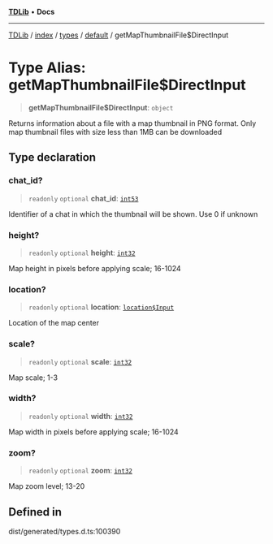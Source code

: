 [**TDLib**](../../../../../../README.md) • **Docs**

***

[TDLib](../../../../../../modules.md) / [index](../../../../../README.md) / [types](../../../README.md) / [default](../README.md) / getMapThumbnailFile$DirectInput

# Type Alias: getMapThumbnailFile$DirectInput

> **getMapThumbnailFile$DirectInput**: `object`

Returns information about a file with a map thumbnail in PNG format. Only map thumbnail files with size less than 1MB can be downloaded

## Type declaration

### chat\_id?

> `readonly` `optional` **chat\_id**: [`int53`](int53-1.md)

Identifier of a chat in which the thumbnail will be shown. Use 0 if unknown

### height?

> `readonly` `optional` **height**: [`int32`](int32-1.md)

Map height in pixels before applying scale; 16-1024

### location?

> `readonly` `optional` **location**: [`location$Input`](location$Input-1.md)

Location of the map center

### scale?

> `readonly` `optional` **scale**: [`int32`](int32-1.md)

Map scale; 1-3

### width?

> `readonly` `optional` **width**: [`int32`](int32-1.md)

Map width in pixels before applying scale; 16-1024

### zoom?

> `readonly` `optional` **zoom**: [`int32`](int32-1.md)

Map zoom level; 13-20

## Defined in

dist/generated/types.d.ts:100390
